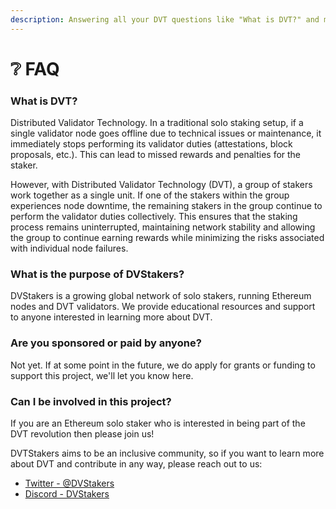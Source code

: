 ```yaml
---
description: Answering all your DVT questions like "What is DVT?" and more!
---
```


# ❔ FAQ

### What is DVT?

Distributed Validator Technology. In a traditional solo staking setup, if a single validator node goes offline due to technical issues or maintenance, it immediately stops performing its validator duties (attestations, block proposals, etc.). This can lead to missed rewards and penalties for the staker.

However, with Distributed Validator Technology (DVT), a group of stakers work together as a single unit. If one of the stakers within the group experiences node downtime, the remaining stakers in the group continue to perform the validator duties collectively. This ensures that the staking process remains uninterrupted, maintaining network stability and allowing the group to continue earning rewards while minimizing the risks associated with individual node failures.

### What is the purpose of DVStakers?

DVStakers is a growing global network of solo stakers, running Ethereum nodes and DVT validators. We provide educational resources and support to anyone interested in learning more about DVT.

### **Are you sponsored or paid by anyone?**

Not yet. If at some point in the future, we do apply for grants or funding to support this project, we'll let you know here.

### Can I be involved in this project?

If you are an Ethereum solo staker who is interested in being part of the DVT revolution then please join us!&#x20;

DVTStakers aims to be an inclusive community, so if you want to learn more about DVT and contribute in any way, please reach out to us:

* [Twitter - @DVStakers](https://twitter.com/DVStakers)
* [Discord - DVStakers](https://discord.gg/VbVwqgSdFD)
